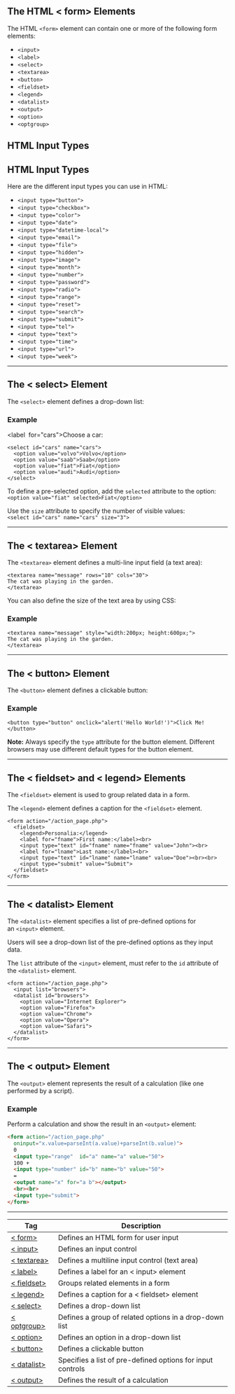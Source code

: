 
## The HTML < form> Elements

The HTML `<form>` element can contain one or more of the following form elements:

- `<input>`
- `<label>`
- `<select>`
- `<textarea>`
- `<button>`
- `<fieldset>`
- `<legend>`
- `<datalist>`
- `<output>`
- `<option>`
- `<optgroup>`

## HTML Input Types

## HTML Input Types

Here are the different input types you can use in HTML:

- `<input type="button">`
- `<input type="checkbox">`
- `<input type="color">`
- `<input type="date">`
- `<input type="datetime-local">`
- `<input type="email">`
- `<input type="file">`
- `<input type="hidden">`
- `<input type="image">`
- `<input type="month">`
- `<input type="number">`
- `<input type="password">`
- `<input type="radio">`
- `<input type="range">`
- `<input type="reset">`
- `<input type="search">`
- `<input type="submit">`
- `<input type="tel">`
- `<input type="text">`
- `<input type="time">`
- `<input type="url">`
- `<input type="week">`

---


## The < select> Element

The `<select>` element defines a drop-down list:

### Example

<label  for="cars">Choose a car:</label>  
```
<select id="cars" name="cars">  
  <option value="volvo">Volvo</option>  
  <option value="saab">Saab</option>  
  <option value="fiat">Fiat</option>  
  <option value="audi">Audi</option>  
</select>
```


To define a pre-selected option, add the `selected` attribute to the option:
`<option value="fiat" selected>Fiat</option>`


Use the `size` attribute to specify the number of visible values:
`<select id="cars" name="cars" size="3">`



---


## The < textarea> Element

The `<textarea>` element defines a multi-line input field (a text area):

```
<textarea name="message" rows="10" cols="30">  
The cat was playing in the garden.  
</textarea>
```

You can also define the size of the text area by using CSS:

### Example

```
<textarea name="message" style="width:200px; height:600px;">  
The cat was playing in the garden.  
</textarea>
```


---


## The < button> Element

The `<button>` element defines a clickable button:

### Example

```
<button type="button" onclick="alert('Hello World!')">Click Me!</button>
```


**Note:** Always specify the `type` attribute for the button element. Different browsers may use different default types for the button element.


---


## The < fieldset> and < legend> Elements

The `<fieldset>` element is used to group related data in a form.

The `<legend>` element defines a caption for the `<fieldset>` element.


```
<form action="/action_page.php">  
  <fieldset>  
    <legend>Personalia:</legend>  
    <label for="fname">First name:</label><br>  
    <input type="text" id="fname" name="fname" value="John"><br>  
    <label for="lname">Last name:</label><br>  
    <input type="text" id="lname" name="lname" value="Doe"><br><br>  
    <input type="submit" value="Submit">  
  </fieldset>  
</form>
```

---

## The < datalist> Element

The `<datalist>` element specifies a list of pre-defined options for an `<input>` element.

Users will see a drop-down list of the pre-defined options as they input data.

The `list` attribute of the `<input>` element, must refer to the `id` attribute of the `<datalist>` element.

```
<form action="/action_page.php">  
  <input list="browsers">  
  <datalist id="browsers">  
    <option value="Internet Explorer">  
    <option value="Firefox">  
    <option value="Chrome">  
    <option value="Opera">  
    <option value="Safari">  
  </datalist>  
</form>
```

---


## The < output> Element

The `<output>` element represents the result of a calculation (like one performed by a script).

### Example

Perform a calculation and show the result in an `<output>` element:

```html
<form action="/action_page.php"  
  oninput="x.value=parseInt(a.value)+parseInt(b.value)">  
  0  
  <input type="range"  id="a" name="a" value="50">  
  100 +  
  <input type="number" id="b" name="b" value="50">  
  =  
  <output name="x" for="a b"></output>  
  <br><br>  
  <input type="submit">  
</form>
```



---


|Tag|Description|
|---|---|
|[< form>](https://www.w3schools.com/tags/tag_form.asp)|Defines an HTML form for user input|
|[< input>](https://www.w3schools.com/tags/tag_input.asp)|Defines an input control|
|[< textarea>](https://www.w3schools.com/tags/tag_textarea.asp)|Defines a multiline input control (text area)|
|[< label>](https://www.w3schools.com/tags/tag_label.asp)|Defines a label for an < input> element|
|[< fieldset>](https://www.w3schools.com/tags/tag_fieldset.asp)|Groups related elements in a form|
|[< legend>](https://www.w3schools.com/tags/tag_legend.asp)|Defines a caption for a < fieldset> element|
|[< select>](https://www.w3schools.com/tags/tag_select.asp)|Defines a drop-down list|
|[< optgroup>](https://www.w3schools.com/tags/tag_optgroup.asp)|Defines a group of related options in a drop-down list|
|[< option>](https://www.w3schools.com/tags/tag_option.asp)|Defines an option in a drop-down list|
|[< button>](https://www.w3schools.com/tags/tag_button.asp)|Defines a clickable button|
|[< datalist>](https://www.w3schools.com/tags/tag_datalist.asp)|Specifies a list of pre-defined options for input controls|
|[< output>](https://www.w3schools.com/tags/tag_output.asp)|Defines the result of a calculation|

